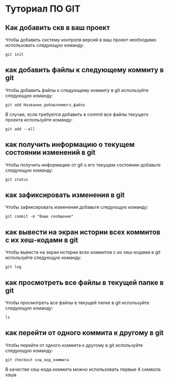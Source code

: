 # Туториал ПО GIT

## Как добавить скв в ваш проект

Чтобы добавить систему контроля версий в ваш проект необходимо использовать следующую команду:

```
git init
```

## как добавить файлы к следующему коммиту в git

Чтобы добавить файлы к следующему коммиту в git используйте следующую команду:

```
git add Название_добавляемого_файла
```
В случае, если требуется добавить в commit все файлы текущего проекта используйте команду: 

```
git add --all
```

## как получить информацию о текущем состоянии изменений в git

Чтобы получить информацию от git о его текущем состоянии добавьте следующую команду:

```
git status
```

## как зафиксировать изменения в git

Чтобы зафиксировать изменения добавьте следующую команду:

```
git commit -m "Ваше сообщение"
```

## как вывести на экран истории всех коммитов с их хеш-кодами в git

Чтобы вывести на экран истории всех коммитов с их хеш-кодами в git используйте следующую команду:

```
git log
```



## как просмотреть все файлы в текущей папке в git

Чтобы просмотреть все файлы в текущей папке в git используйте следующую команду:

```
ls
```

## как перейти от одного коммита к другому в git

Чтобы перейти от одного коммита к другому в git используйте следующую команду:

```
git checkout хэш_код_коммита
```

В качестве хэш-кода коммита можно использовать первые 4 символа хэша



